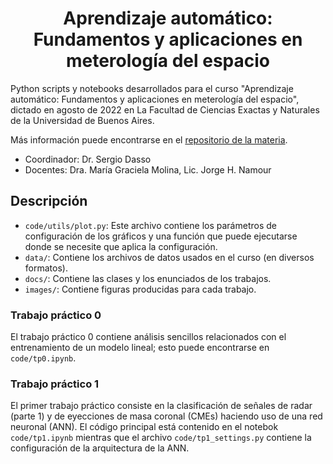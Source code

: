 <div align="center">
    <h1>Aprendizaje automático:
    Fundamentos y aplicaciones en meterología del espacio</h1>
</div>

Python scripts y notebooks desarrollados para el curso
"Aprendizaje automático: Fundamentos y aplicaciones en meterología del espacio",
dictado en agosto de 2022 en La Facultad de Ciencias Exactas y Naturales
de la Universidad de Buenos Aires.

Más información puede encontrarse en el [repositorio de la materia](https://github.com/Laboratorio-Computacion-Cientifica/TSWC-Aprendizaje-Automatico-Fundamentos-y-Aplicaciones-en-Meteorologia-del-Espacio).

* Coordinador: Dr. Sergio Dasso
* Docentes: Dra. María Graciela Molina, Lic. Jorge H. Namour

## Descripción

- ```code/utils/plot.py```: Este archivo contiene los parámetros de
configuración de los gráficos y una función que puede ejecutarse donde se
necesite que aplica la configuración.
- ```data/```: Contiene los archivos de datos usados en el curso (en
diversos formatos).
- ```docs/```: Contiene las clases y los enunciados de los trabajos.
- ```images/```: Contiene figuras producidas para cada trabajo.

### Trabajo práctico 0

El trabajo práctico 0 contiene análisis sencillos relacionados con el
entrenamiento de un modelo lineal; esto puede encontrarse en ```code/tp0.ipynb```.

### Trabajo práctico 1

El primer trabajo práctico consiste en la clasificación de señales de radar
(parte 1) y de eyecciones de masa coronal (CMEs) haciendo uso de una red
neuronal (ANN). El código principal está contenido en el notebok ```code/tp1.ipynb```
mientras que el archivo ```code/tp1_settings.py``` contiene la configuración
de la arquitectura de la ANN.